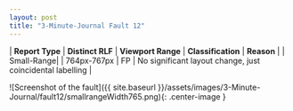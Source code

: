 ```yaml
---
layout: post
title: "3-Minute-Journal Fault 12"
---
```

| **Report Type** | **Distinct RLF** | **Viewport Range** | **Classification** | **Reason** |
| Small-Range|  | 764px-767px | FP | No significant layout change, just coincidental labelling | 

![Screenshot of the fault]({{ site.baseurl }}/assets/images/3-Minute-Journal/fault12/smallrangeWidth765.png){: .center-image }